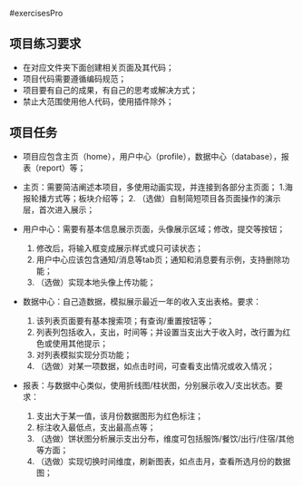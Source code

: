 #exercisesPro

## 项目练习要求
- 在对应文件夹下面创建相关页面及其代码；
- 项目代码需要遵循编码规范；
- 项目要有自己的成果，有自己的思考或解决方式；
- 禁止大范围使用他人代码，使用插件除外；

## 项目任务
- 项目应包含主页（home），用户中心（profile），数据中心（database），报表（report）等；

- 主页：需要简洁阐述本项目，多使用动画实现，并连接到各部分主页面；
	1.海报轮播方式等；板块介绍等；
	2. （选做）自制简短项目各页面操作的演示层，首次进入展示；
	
- 用户中心：需要有基本信息展示页面，头像展示区域；修改，提交等按钮；
	1. 修改后，将输入框变成展示样式或只可读状态；
	2. 用户中心应该包含通知/消息等tab页；通知和消息要有示例，支持删除功能；
	3. （选做）实现本地头像上传功能；

- 数据中心：自己造数据，模拟展示最近一年的收入支出表格。要求：
	1. 该列表页面要有基本搜索项；有查询/重置按钮等；
	2. 列表列包括收入，支出，时间等；并设置当支出大于收入时，改行置为红色或使用其他提示；
	3. 对列表模拟实现分页功能；
	4. （选做）对某一项数据，如点击时间，可查看支出情况或收入情况；

- 报表：与数据中心类似，使用折线图/柱状图，分别展示收入/支出状态。要求：
	1. 支出大于某一值，该月份数据图形为红色标注；
	2. 标注收入最低点，支出最高点等；
	3. （选做）饼状图分析展示支出分布，维度可包括服饰/餐饮/出行/住宿/其他等方面；
	4. （选做）实现切换时间维度，刷新图表，如点击月，查看所选月份的数据图；